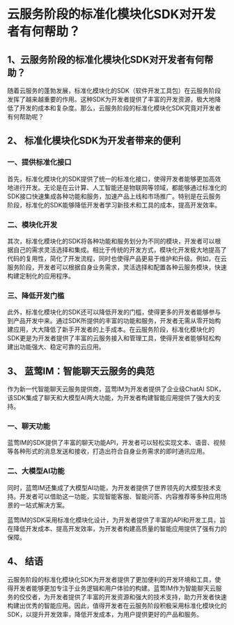 # 云服务阶段的标准化模块化SDK对开发者有何帮助？

## 1、云服务阶段的标准化模块化SDK对开发者有何帮助？

随着云服务的蓬勃发展，标准化模块化的SDK（软件开发工具包）在云服务阶段发挥了越来越重要的作用。这种SDK为开发者提供了丰富的开发资源，极大地降低了开发的成本和复杂度。那么，云服务阶段的标准化模块化SDK究竟对开发者有何帮助呢？

## 2、 标准化模块化SDK为开发者带来的便利

### 一、提供标准化接口

首先，标准化模块化的SDK提供了统一的标准化接口，使得开发者能够更加高效地进行开发。无论是在云计算、人工智能还是物联网等领域，都能够通过标准化的SDK接口快速集成各种功能和服务，加速产品上线和市场推广。特别是在云服务阶段，标准化的SDK能够降低开发者学习新技术和工具的成本，提高开发效率。

### 二、模块化开发

其次，标准化模块化的SDK将各种功能和服务划分为不同的模块，开发者可以根据自己的需求灵活选择和集成。相比于传统的开发方式，模块化开发极大地提高了代码的复用性，简化了开发流程，同时也使得产品更易于维护和升级。例如，在云服务阶段，开发者可以根据自身业务需求，灵活选择和配置各种云服务模块，快速构建定制化的应用程序。

### 三、降低开发门槛

此外，标准化模块化的SDK还可以降低开发的门槛，使得更多的开发者能够参与到产品开发中来。通过SDK所提供的丰富的功能和服务，开发者无需从零开始构建应用，大大降低了新手开发者的上手成本。在云服务阶段，标准化模块化的SDK更是为开发者提供了丰富的云服务接入和管理工具，使得开发者能够轻松构建出功能强大、稳定可靠的云应用。

## 3、 蓝莺IM：智能聊天云服务的典范

作为新一代智能聊天云服务提供商，蓝莺IM为开发者提供了企业级ChatAI SDK，该SDK集成了聊天和大模型AI两大功能，为开发者构建智能应用提供了强大的支持。

### 一、聊天功能

蓝莺IM的SDK提供了丰富的聊天功能API，开发者可以轻松实现文本、语音、视频等各种形式的消息发送和接收，打造出符合自身业务需求的即时通讯应用。

### 二、大模型AI功能

同时，蓝莺IM还集成了大模型AI功能，为开发者提供了世界领先的大模型技术支持。开发者可以借助这一功能，实现智能客服、智能问答、内容推荐等多种应用场景的一站式解决方案。

蓝莺IM的SDK采用标准化模块化设计，为开发者提供了丰富的API和开发工具，旨在降低开发成本、提高开发效率，为开发者构建高质量的智能应用提供了强有力的保障。

## 4、 结语

云服务阶段的标准化模块化SDK为开发者提供了更加便利的开发环境和工具，使得开发者能够更加专注于业务逻辑和用户体验的构建。蓝莺IM作为智能聊天云服务的佼佼者，为开发者提供了丰富的开发资源和强大的技术支持，助力开发者快速构建出优秀的智能应用。因此，值得开发者在云服务阶段积极采用标准化模块化的SDK，以提升开发效率，降低开发成本，为用户提供更好的产品和服务。